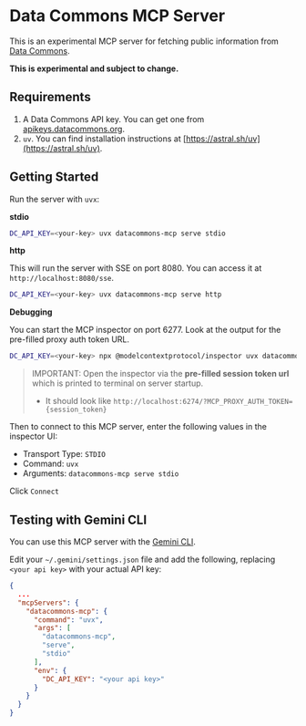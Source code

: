 # Data Commons MCP Server

This is an experimental MCP server for fetching public information from [Data Commons](https://datacommons.org/).

**This is experimental and subject to change.**

## Requirements

1.  A Data Commons API key. You can get one from [apikeys.datacommons.org](https://apikeys.datacommons.org/).
2.  `uv`. You can find installation instructions at [https://astral.sh/uv](https://astral.sh/uv).

## Getting Started

Run the server with `uvx`:

**stdio**

```bash
DC_API_KEY=<your-key> uvx datacommons-mcp serve stdio
```

**http**

This will run the server with SSE on port 8080. You can access it at `http://localhost:8080/sse`.

```bash
DC_API_KEY=<your-key> uvx datacommons-mcp serve http
```

**Debugging**

You can start the MCP inspector on port 6277. Look at the output for the pre-filled proxy auth token URL.

```bash
DC_API_KEY=<your-key> npx @modelcontextprotocol/inspector uvx datacommons-mcp serve stdio
```

> IMPORTANT: Open the inspector via the **pre-filled session token url** which is printed to terminal on server startup.
> * It should look like `http://localhost:6274/?MCP_PROXY_AUTH_TOKEN={session_token}`

Then to connect to this MCP server, enter the following values in the inspector UI:

- Transport Type: `STDIO`
- Command: `uvx`
- Arguments: `datacommons-mcp serve stdio`

Click `Connect`

## Testing with Gemini CLI

You can use this MCP server with the [Gemini CLI](https://github.com/google-gemini/gemini-cli).

Edit your `~/.gemini/settings.json` file and add the following, replacing `<your api key>` with your actual API key:

```json
{
  ...
  "mcpServers": {
    "datacommons-mcp": {
      "command": "uvx",
      "args": [
        "datacommons-mcp",
        "serve",
        "stdio"
      ],
      "env": {
        "DC_API_KEY": "<your api key>"
      }
    }
  }
}
```
